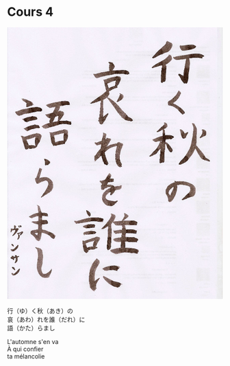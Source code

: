 Cours 4
==============

![Calligraphie 4](img/Vincent.cours4.jpg)

行（ゆ）く秋（あき）の    
哀（あわ）れを誰（だれ）に    
語（かた）らまし

L'automne s'en va    
À qui confier    
ta mélancolie
